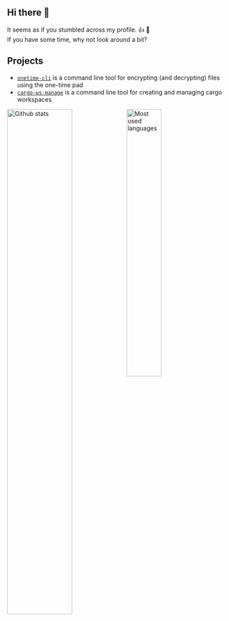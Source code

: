 ## Hi there 👋

It seems as if you stumbled across my profile. 👍 🙂<br>
If you have some time, why not look around a bit?

## Projects
  * [`onetime-cli`](https://github.com/einfachIrgendwer0815/onetime-cli) is a command line tool for encrypting (and decrypting) files using the one-time pad
  * [`cargo-ws-manage`](https://github.com/einfachIrgendwer0815/cargo-ws-manage) is a command line tool for creating and managing cargo workspaces

<div style="width: 100%">
  <img align="left" style="width: 55%; height: auto;" alt="Github stats" src="https://github-readme-stats-git-masterrstaa-rickstaa.vercel.app/api?username=einfachIrgendwer0815&count_private=true&show_icons=true&theme=dark&title_color=0c88fc&include_all_commits=true&hide_border=true&bg_color=000" />

  <img align="left" style="width: 40%; height: auto;" alt="Most used languages" src="https://github-readme-stats-git-masterrstaa-rickstaa.vercel.app/api/top-langs/?username=einfachIrgendwer0815&layout=compact&langs_count=8&theme=dark&title_color=0c88fc&hide_border=true&bg_color=000" />
</div>
